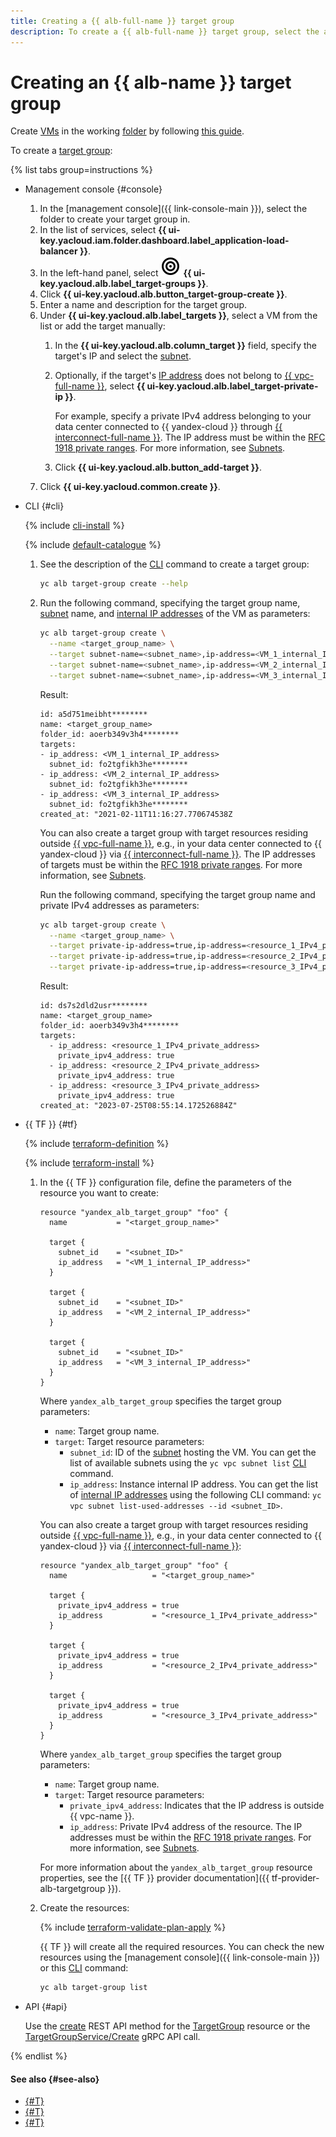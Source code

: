 ```yaml
---
title: Creating a {{ alb-full-name }} target group
description: To create a {{ alb-full-name }} target group, select the appropriate folder in the management console. In the list of services, select {{ alb-name }}. In the left-hand menu, select Target groups. Click **Create target group**. Enter the name of the target group. Select the VM. Click **Create**.
---
```


# Creating an {{ alb-name }} target group

Create [VMs](../../compute/concepts/vm.md) in the working [folder](../../resource-manager/concepts/resources-hierarchy.md#folder) by following [this guide](../../compute/operations/index.md#vm-create).

To create a [target group](../concepts/target-group.md):

{% list tabs group=instructions %}

- Management console {#console}

  1. In the [management console]({{ link-console-main }}), select the folder to create your target group in.
  1. In the list of services, select **{{ ui-key.yacloud.iam.folder.dashboard.label_application-load-balancer }}**.
  1. In the left-hand panel, select ![image](../../_assets/console-icons/target.svg) **{{ ui-key.yacloud.alb.label_target-groups }}**.
  1. Click **{{ ui-key.yacloud.alb.button_target-group-create }}**.
  1. Enter a name and description for the target group.
  1. Under **{{ ui-key.yacloud.alb.label_targets }}**, select a VM from the list or add the target manually:
     1. In the **{{ ui-key.yacloud.alb.column_target }}** field, specify the target's IP and select the [subnet](../../vpc/concepts/network.md#subnet).
     1. Optionally, if the target's [IP address](../../vpc/concepts/address.md) does not belong to [{{ vpc-full-name }}](../../vpc/), select **{{ ui-key.yacloud.alb.label_target-private-ip }}**.

        For example, specify a private IPv4 address belonging to your data center connected to {{ yandex-cloud }} through [{{ interconnect-full-name }}](../../interconnect/). The IP address must be within the [RFC 1918 private ranges](https://datatracker.ietf.org/doc/html/rfc1918#section-3). For more information, see [Subnets](../../vpc/concepts/network.md#subnet).


     1. Click **{{ ui-key.yacloud.alb.button_add-target }}**.
  1. Click **{{ ui-key.yacloud.common.create }}**.

- CLI {#cli}

  {% include [cli-install](../../_includes/cli-install.md) %}

  {% include [default-catalogue](../../_includes/default-catalogue.md) %}

  1. See the description of the [CLI](../../cli/) command to create a target group:

     ```bash
     yc alb target-group create --help
     ```

  1. Run the following command, specifying the target group name, [subnet](../../vpc/concepts/network.md#subnet) name, and [internal IP addresses](../../vpc/concepts/address.md#internal-addresses) of the VM as parameters:

     ```bash
     yc alb target-group create \
       --name <target_group_name> \
       --target subnet-name=<subnet_name>,ip-address=<VM_1_internal_IP_address> \
       --target subnet-name=<subnet_name>,ip-address=<VM_2_internal_IP_address> \
       --target subnet-name=<subnet_name>,ip-address=<VM_3_internal_IP_address>
     ```

     Result:

      ```text
      id: a5d751meibht********
      name: <target_group_name>
      folder_id: aoerb349v3h4********
      targets:
      - ip_address: <VM_1_internal_IP_address>
        subnet_id: fo2tgfikh3he********
      - ip_address: <VM_2_internal_IP_address>
        subnet_id: fo2tgfikh3he********
      - ip_address: <VM_3_internal_IP_address>
        subnet_id: fo2tgfikh3he********
      created_at: "2021-02-11T11:16:27.770674538Z
      ```

      You can also create a target group with target resources residing outside [{{ vpc-full-name }}](../../vpc/), e.g., in your data center connected to {{ yandex-cloud }} via [{{ interconnect-full-name }}](../../interconnect/). The IP addresses of targets must be within the [RFC 1918 private ranges](https://datatracker.ietf.org/doc/html/rfc1918#section-3). For more information, see [Subnets](../../vpc/concepts/network.md#subnet).


      Run the following command, specifying the target group name and private IPv4 addresses as parameters:

      ```bash
      yc alb target-group create \
        --name <target_group_name> \
        --target private-ip-address=true,ip-address=<resource_1_IPv4_private_address> \
        --target private-ip-address=true,ip-address=<resource_2_IPv4_private_address> \
        --target private-ip-address=true,ip-address=<resource_3_IPv4_private_address>
      ```

      Result:

      ```text
      id: ds7s2dld2usr********
      name: <target_group_name>
      folder_id: aoerb349v3h4********
      targets:
        - ip_address: <resource_1_IPv4_private_address>
          private_ipv4_address: true
        - ip_address: <resource_2_IPv4_private_address>
          private_ipv4_address: true
        - ip_address: <resource_3_IPv4_private_address>
          private_ipv4_address: true
      created_at: "2023-07-25T08:55:14.172526884Z"
      ```

- {{ TF }} {#tf}

  {% include [terraform-definition](../../_tutorials/_tutorials_includes/terraform-definition.md) %}

  {% include [terraform-install](../../_includes/terraform-install.md) %}

  1. In the {{ TF }} configuration file, define the parameters of the resource you want to create:

     ```hcl
     resource "yandex_alb_target_group" "foo" {
       name           = "<target_group_name>"

       target {
         subnet_id    = "<subnet_ID>"
         ip_address   = "<VM_1_internal_IP_address>"
       }

       target {
         subnet_id    = "<subnet_ID>"
         ip_address   = "<VM_2_internal_IP_address>"
       }

       target {
         subnet_id    = "<subnet_ID>"
         ip_address   = "<VM_3_internal_IP_address>"
       }
     }
     ```

     Where `yandex_alb_target_group` specifies the target group parameters:
     * `name`: Target group name.
     * `target`: Target resource parameters:
       * `subnet_id`: ID of the [subnet](../../vpc/concepts/network.md#subnet) hosting the VM. You can get the list of available subnets using the `yc vpc subnet list` [CLI](../../cli/) command.
       * `ip_address`: Instance internal IP address. You can get the list of [internal IP addresses](../../vpc/concepts/address.md#internal-addresses) using the following CLI command: `yc vpc subnet list-used-addresses --id <subnet_ID>`.

     You can also create a target group with target resources residing outside [{{ vpc-full-name }}](../../vpc), e.g., in your data center connected to {{ yandex-cloud }} via [{{ interconnect-full-name }}](../../interconnect/):

     ```hcl
     resource "yandex_alb_target_group" "foo" {
       name                   = "<target_group_name>"

       target {
         private_ipv4_address = true
         ip_address           = "<resource_1_IPv4_private_address>"
       }

       target {
         private_ipv4_address = true
         ip_address           = "<resource_2_IPv4_private_address>"
       }

       target {
         private_ipv4_address = true
         ip_address           = "<resource_3_IPv4_private_address>"
       }
     }
     ```


     Where `yandex_alb_target_group` specifies the target group parameters:
     * `name`: Target group name.
     * `target`: Target resource parameters:
       * `private_ipv4_address`: Indicates that the IP address is outside {{ vpc-name }}.
       * `ip_address`: Private IPv4 address of the resource. The IP addresses must be within the [RFC 1918 private ranges](https://datatracker.ietf.org/doc/html/rfc1918#section-3). For more information, see [Subnets](../../vpc/concepts/network.md#subnet).

     For more information about the `yandex_alb_target_group` resource properties, see the [{{ TF }} provider documentation]({{ tf-provider-alb-targetgroup }}).
  1. Create the resources:

     {% include [terraform-validate-plan-apply](../../_tutorials/_tutorials_includes/terraform-validate-plan-apply.md) %}

     {{ TF }} will create all the required resources. You can check the new resources using the [management console]({{ link-console-main }}) or this [CLI](../../cli/) command:

     ```bash
     yc alb target-group list
     ```

- API {#api}

  Use the [create](../api-ref/TargetGroup/create.md) REST API method for the [TargetGroup](../api-ref/TargetGroup/index.md) resource or the [TargetGroupService/Create](../api-ref/grpc/TargetGroup/create.md) gRPC API call.

{% endlist %}

#### See also {#see-also}

* [{#T}](../tutorials/application-load-balancer-website/index.md)
* [{#T}](../tutorials/logging.md)
* [{#T}](../tutorials/alb-with-ddos-protection/console.md)

